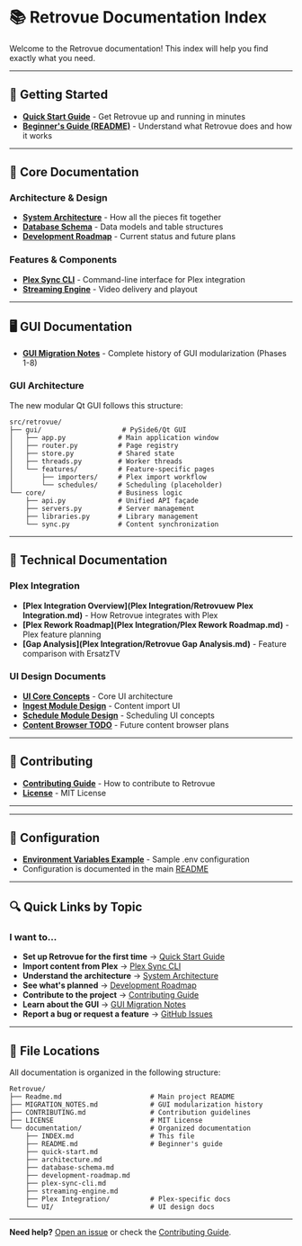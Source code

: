 # 📚 Retrovue Documentation Index

Welcome to the Retrovue documentation! This index will help you find exactly what you need.

---

## 🚀 Getting Started

- **[Quick Start Guide](quick-start.md)** - Get Retrovue up and running in minutes
- **[Beginner's Guide (README)](README.md)** - Understand what Retrovue does and how it works

---

## 📖 Core Documentation

### Architecture & Design

- **[System Architecture](architecture.md)** - How all the pieces fit together
- **[Database Schema](database-schema.md)** - Data models and table structures
- **[Development Roadmap](development-roadmap.md)** - Current status and future plans

### Features & Components

- **[Plex Sync CLI](plex-sync-cli.md)** - Command-line interface for Plex integration
- **[Streaming Engine](streaming-engine.md)** - Video delivery and playout

---

## 🖥️ GUI Documentation

- **[GUI Migration Notes](MIGRATION_NOTES.md)** - Complete history of GUI modularization (Phases 1-8)

### GUI Architecture

The new modular Qt GUI follows this structure:

```
src/retrovue/
├── gui/                    # PySide6/Qt GUI
│   ├── app.py             # Main application window
│   ├── router.py          # Page registry
│   ├── store.py           # Shared state
│   ├── threads.py         # Worker threads
│   └── features/          # Feature-specific pages
│       ├── importers/     # Plex import workflow
│       └── schedules/     # Scheduling (placeholder)
└── core/                  # Business logic
    ├── api.py             # Unified API façade
    ├── servers.py         # Server management
    ├── libraries.py       # Library management
    └── sync.py            # Content synchronization
```

---

## 🔧 Technical Documentation

### Plex Integration

- **[Plex Integration Overview](Plex Integration/Retrovuew Plex Integration.md)** - How Retrovue integrates with Plex
- **[Plex Rework Roadmap](Plex Integration/Plex Rework Roadmap.md)** - Plex feature planning
- **[Gap Analysis](Plex Integration/Retrovue Gap Analysis.md)** - Feature comparison with ErsatzTV

### UI Design Documents

- **[UI Core Concepts](UI/RetroVue_UI_Core.md)** - Core UI architecture
- **[Ingest Module Design](UI/RetroVue_UI_Ingest_Module_v0.1.md)** - Content import UI
- **[Schedule Module Design](UI/RetroVue_UI_Schedule_Module_v0.1.md)** - Scheduling UI concepts
- **[Content Browser TODO](UI/Content_Browser_TODO.md)** - Future content browser plans

---

## 🤝 Contributing

- **[Contributing Guide](../CONTRIBUTING.md)** - How to contribute to Retrovue
- **[License](../LICENSE)** - MIT License

---


---

## 📝 Configuration

- **[Environment Variables Example](env.example)** - Sample .env configuration
- Configuration is documented in the main [README](../Readme.md#configuration--secrets-management)

---

## 🔍 Quick Links by Topic

### I want to...

- **Set up Retrovue for the first time** → [Quick Start Guide](quick-start.md)
- **Import content from Plex** → [Plex Sync CLI](plex-sync-cli.md)
- **Understand the architecture** → [System Architecture](architecture.md)
- **See what's planned** → [Development Roadmap](development-roadmap.md)
- **Contribute to the project** → [Contributing Guide](../CONTRIBUTING.md)
- **Learn about the GUI** → [GUI Migration Notes](../MIGRATION_NOTES.md)
- **Report a bug or request a feature** → [GitHub Issues](https://github.com/slbailey/Retrovue/issues)

---

## 📌 File Locations

All documentation is organized in the following structure:

```
Retrovue/
├── Readme.md                      # Main project README
├── MIGRATION_NOTES.md             # GUI modularization history
├── CONTRIBUTING.md                # Contribution guidelines
├── LICENSE                        # MIT License
└── documentation/                 # Organized documentation
    ├── INDEX.md                   # This file
    ├── README.md                  # Beginner's guide
    ├── quick-start.md
    ├── architecture.md
    ├── database-schema.md
    ├── development-roadmap.md
    ├── plex-sync-cli.md
    ├── streaming-engine.md
    ├── Plex Integration/          # Plex-specific docs
    └── UI/                        # UI design docs
```

---

**Need help?** [Open an issue](https://github.com/slbailey/Retrovue/issues) or check the [Contributing Guide](../CONTRIBUTING.md).
